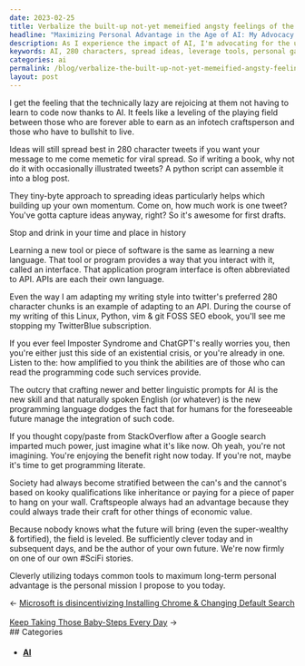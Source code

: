 ```yaml
---
date: 2023-02-25
title: Verbalize the built-up not-yet memeified angsty feelings of the public.
headline: "Maximizing Personal Advantage in the Age of AI: My Advocacy for 280 Character Tweets"
description: As I experience the impact of AI, I'm advocating for the use of 280 character tweets to spread ideas and leverage current tools for personal gain. This is a unique moment in history and I'm determined to make the most of it. Click through to find out how.
keywords: AI, 280 characters, spread ideas, leverage tools, personal gain, craftspeople, code, unique moment, history, maximize advantage
categories: ai
permalink: /blog/verbalize-the-built-up-not-yet-memeified-angsty-feelings-of-the-public/
layout: post
---
```



I get the feeling that the technically lazy are rejoicing at them not having to learn to code now thanks to AI. It feels like a leveling of the playing field between those who are forever able to earn as an infotech craftsperson and those who have to bullshit to live.

Ideas will still spread best in 280 character tweets if you want your message to me come memetic for viral spread. So if writing a book, why not do it with occasionally illustrated tweets? A python script can assemble it into a blog post.

They tiny-byte approach to spreading ideas particularly helps which building up your own momentum. Come on, how much work is one tweet? You've gotta capture ideas anyway, right? So it's awesome for first drafts.

Stop and drink in your time and place in history

Learning a new tool or piece of software is the same as learning a new language. That tool or program provides a way that you interact with it, called an interface. That application program interface is often abbreviated to API. APIs are each their own language.

Even the way I am adapting my writing style into twitter's preferred 280 character chunks is an example of adapting to an API. During the course of my writing of this Linux, Python, vim & git FOSS SEO ebook, you'll see me stopping my TwitterBlue subscription.

If you ever feel Imposter Syndrome and ChatGPT's really worries you, then you're either just this side of an existential crisis, or you're already in one. Listen to the: how amplified to you think the abilities are of those who can read the programming code such services provide.

The outcry that crafting newer and better linguistic prompts for AI is the new skill and that naturally spoken English (or whatever) is the new programming language dodges the fact that for humans for the foreseeable future manage the integration of such code.

If you thought copy/paste from StackOverflow after a Google search imparted much power, just imagine what it's like now. Oh yeah, you're not imagining. You're enjoying the benefit right now today. If you're not, maybe it's time to get programming literate.

Society had always become stratified between the can's and the cannot's based on kooky qualifications like inheritance or paying for a piece of paper to hang on your wall. Craftspeople always had an advantage because they could always trade their craft for other things of economic value.

Because nobody knows what the future will bring (even the super-wealthy & fortified), the field is leveled. Be sufficiently clever today and in subsequent days, and be the author of your own future. We're now firmly on one of our own #SciFi stories.

Cleverly utilizing todays common tools to maximum long-term personal advantage is the personal mission I propose to you today.


<div class="post-nav"><div class="post-nav-prev"><span class="arrow">&larr;&nbsp;</span><a href="/blog/microsoft-is-disincentivizing-installing-chrome-changing-default-search/">Microsoft is disincentivizing Installing Chrome & Changing Default Search</a></div> &nbsp; <div class="post-nav-next"><a href="/blog/keep-taking-those-baby-steps-every-day/">Keep Taking Those Baby-Steps Every Day</a><span class="arrow">&nbsp;&rarr;</span></div></div>
## Categories

<ul>
<li><h4><a href='/ai/'>AI</a></h4></li></ul>